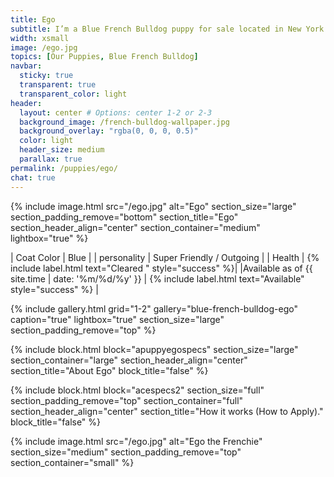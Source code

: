 ```yaml
---
title: Ego
subtitle: I’m a Blue French Bulldog puppy for sale located in New York City. And not just a regular Blue, i'm the **cutest** blue you'll ever see.
width: xsmall
image: /ego.jpg
topics: [Our Puppies, Blue French Bulldog]
navbar:
  sticky: true
  transparent: true
  transparent_color: light
header:
  layout: center # Options: center 1-2 or 2-3
  background_image: /french-bulldog-wallpaper.jpg
  background_overlay: "rgba(0, 0, 0, 0.5)"
  color: light
  header_size: medium
  parallax: true
permalink: /puppies/ego/
chat: true
---
```


{% include image.html 
	src="/ego.jpg"
  alt="Ego"
  section_size="large"
  section_padding_remove="bottom"
  section_title="Ego"
  section_header_align="center"
  section_container="medium"
  lightbox="true"
%}


| Coat Color     | Blue   |
| personality     | Super Friendly / Outgoing  |
| Health     |  {% include label.html text="Cleared " style="success" %}|
|Available as of {{ site.time | date: '%m/%d/%y' }}  | {% include label.html text="Available" style="success" %} |

{% include gallery.html 
	grid="1-2"
	gallery="blue-french-bulldog-ego"
	caption="true"
	lightbox="true"
  section_size="large"
  section_padding_remove="top"
%}

{% include block.html 
  block="apuppyegospecs"
  section_size="large"
  section_container="large"
  section_header_align="center"
  section_title="About Ego"
  block_title="false"
%}


{% include block.html 
  block="acespecs2"
  section_size="full"
  section_padding_remove="top"
  section_container="full"
  section_header_align="center"
  section_title="How it works (How to Apply)."
  block_title="false"
%}

{% include image.html 
	src="/ego.jpg"
  alt="Ego the Frenchie"
  section_size="medium"
  section_padding_remove="top"
  section_container="small"
%}